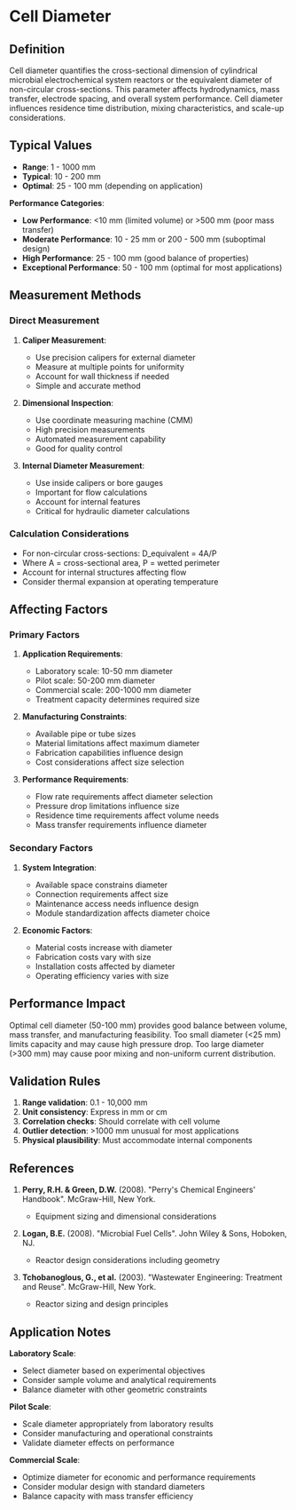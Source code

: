 <!--
Parameter ID: cell_diameter
Category: physical
Generated: 2025-01-16T12:40:00.000Z
-->

# Cell Diameter

## Definition

Cell diameter quantifies the cross-sectional dimension of cylindrical microbial
electrochemical system reactors or the equivalent diameter of non-circular
cross-sections. This parameter affects hydrodynamics, mass transfer, electrode
spacing, and overall system performance. Cell diameter influences residence time
distribution, mixing characteristics, and scale-up considerations.

## Typical Values

- **Range**: 1 - 1000 mm
- **Typical**: 10 - 200 mm
- **Optimal**: 25 - 100 mm (depending on application)

**Performance Categories**:

- **Low Performance**: <10 mm (limited volume) or >500 mm (poor mass transfer)
- **Moderate Performance**: 10 - 25 mm or 200 - 500 mm (suboptimal design)
- **High Performance**: 25 - 100 mm (good balance of properties)
- **Exceptional Performance**: 50 - 100 mm (optimal for most applications)

## Measurement Methods

### Direct Measurement

1. **Caliper Measurement**:
   - Use precision calipers for external diameter
   - Measure at multiple points for uniformity
   - Account for wall thickness if needed
   - Simple and accurate method

2. **Dimensional Inspection**:
   - Use coordinate measuring machine (CMM)
   - High precision measurements
   - Automated measurement capability
   - Good for quality control

3. **Internal Diameter Measurement**:
   - Use inside calipers or bore gauges
   - Important for flow calculations
   - Account for internal features
   - Critical for hydraulic diameter calculations

### Calculation Considerations

- For non-circular cross-sections: D_equivalent = 4A/P
- Where A = cross-sectional area, P = wetted perimeter
- Account for internal structures affecting flow
- Consider thermal expansion at operating temperature

## Affecting Factors

### Primary Factors

1. **Application Requirements**:
   - Laboratory scale: 10-50 mm diameter
   - Pilot scale: 50-200 mm diameter
   - Commercial scale: 200-1000 mm diameter
   - Treatment capacity determines required size

2. **Manufacturing Constraints**:
   - Available pipe or tube sizes
   - Material limitations affect maximum diameter
   - Fabrication capabilities influence design
   - Cost considerations affect size selection

3. **Performance Requirements**:
   - Flow rate requirements affect diameter selection
   - Pressure drop limitations influence size
   - Residence time requirements affect volume needs
   - Mass transfer requirements influence diameter

### Secondary Factors

1. **System Integration**:
   - Available space constrains diameter
   - Connection requirements affect size
   - Maintenance access needs influence design
   - Module standardization affects diameter choice

2. **Economic Factors**:
   - Material costs increase with diameter
   - Fabrication costs vary with size
   - Installation costs affected by diameter
   - Operating efficiency varies with size

## Performance Impact

Optimal cell diameter (50-100 mm) provides good balance between volume, mass
transfer, and manufacturing feasibility. Too small diameter (<25 mm) limits
capacity and may cause high pressure drop. Too large diameter (>300 mm) may
cause poor mixing and non-uniform current distribution.

## Validation Rules

1. **Range validation**: 0.1 - 10,000 mm
2. **Unit consistency**: Express in mm or cm
3. **Correlation checks**: Should correlate with cell volume
4. **Outlier detection**: >1000 mm unusual for most applications
5. **Physical plausibility**: Must accommodate internal components

## References

1. **Perry, R.H. & Green, D.W.** (2008). "Perry's Chemical Engineers' Handbook".
   McGraw-Hill, New York.
   - Equipment sizing and dimensional considerations

2. **Logan, B.E.** (2008). "Microbial Fuel Cells". John Wiley & Sons, Hoboken,
   NJ.
   - Reactor design considerations including geometry

3. **Tchobanoglous, G., et al.** (2003). "Wastewater Engineering: Treatment and
   Reuse". McGraw-Hill, New York.
   - Reactor sizing and design principles

## Application Notes

**Laboratory Scale**:

- Select diameter based on experimental objectives
- Consider sample volume and analytical requirements
- Balance diameter with other geometric constraints

**Pilot Scale**:

- Scale diameter appropriately from laboratory results
- Consider manufacturing and operational constraints
- Validate diameter effects on performance

**Commercial Scale**:

- Optimize diameter for economic and performance requirements
- Consider modular design with standard diameters
- Balance capacity with mass transfer efficiency
